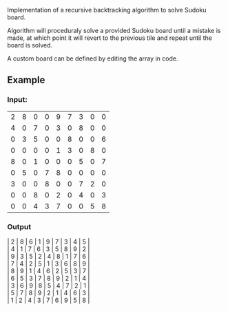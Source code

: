 Implementation of a recursive backtracking algorithm to solve Sudoku board.

Algorithm will proceduraly solve a provided Sudoku board until a mistake is made, at which point it will revert to the previous tile and repeat until the board is solved.

A custom board can be defined by editing the array in code.

## Example
### Input:
|   |   |   |   |   |   |   |   |   |
|---|---|---|---|---|---|---|---|---|
| 2 | 8 | 0 | 0 | 9 | 7 | 3 | 0 | 0 |
| 4 | 0 | 7 | 0 | 3 | 0 | 8 | 0 | 0 |  
| 0 | 3 | 5 | 0 | 0 | 8 | 0 | 0 | 6 |  
| 0 | 0 | 0 | 0 | 1 | 3 | 0 | 8 | 0 |  
| 8 | 0 | 1 | 0 | 0 | 0 | 5 | 0 | 7 |  
| 0 | 5 | 0 | 7 | 8 | 0 | 0 | 0 | 0 |  
| 3 | 0 | 0 | 8 | 0 | 0 | 7 | 2 | 0 |  
| 0 | 0 | 8 | 0 | 2 | 0 | 4 | 0 | 3 |  
| 0 | 0 | 4 | 3 | 7 | 0 | 0 | 5 | 8 |  
### Output
| 2 | 8 | 6 | 1 | 9 | 7 | 3 | 4 | 5 |  
| 4 | 1 | 7 | 6 | 3 | 5 | 8 | 9 | 2 |  
| 9 | 3 | 5 | 2 | 4 | 8 | 1 | 7 | 6 |  
| 7 | 4 | 2 | 5 | 1 | 3 | 6 | 8 | 9 |  
| 8 | 9 | 1 | 4 | 6 | 2 | 5 | 3 | 7 |  
| 6 | 5 | 3 | 7 | 8 | 9 | 2 | 1 | 4 |  
| 3 | 6 | 9 | 8 | 5 | 4 | 7 | 2 | 1 |  
| 5 | 7 | 8 | 9 | 2 | 1 | 4 | 6 | 3 |  
| 1 | 2 | 4 | 3 | 7 | 6 | 9 | 5 | 8 |  
